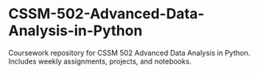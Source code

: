 # CSSM-502-Advanced-Data-Analysis-in-Python
Coursework repository for CSSM 502 Advanced Data Analysis in Python. Includes weekly assignments, projects, and notebooks.
